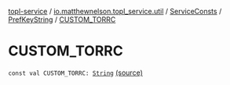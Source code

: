 [topl-service](../../../index.md) / [io.matthewnelson.topl_service.util](../../index.md) / [ServiceConsts](../index.md) / [PrefKeyString](index.md) / [CUSTOM_TORRC](./-c-u-s-t-o-m_-t-o-r-r-c.md)

# CUSTOM_TORRC

`const val CUSTOM_TORRC: `[`String`](https://kotlinlang.org/api/latest/jvm/stdlib/kotlin/-string/index.html) [(source)](https://github.com/05nelsonm/TorOnionProxyLibrary-Android/blob/master/topl-service/src/main/java/io/matthewnelson/topl_service/util/ServiceConsts.kt#L120)